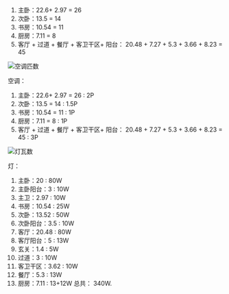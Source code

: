 1. 主卧：22.6+ 2.97 = 26
2. 次卧：13.5 = 14
3. 书房：10.54 = 11
4. 厨房：7.11 = 8
5. 客厅 + 过道 + 餐厅 + 客卫干区+ 阳台： 20.48 + 7.27 + 5.3 + 3.66 + 8.23 = 45

![空调匹数](https://pic1.zhimg.com/70/v2-57af23a8cae87bf1168ee5c305195b93_1440w.avis?source=172ae18b&biz_tag=Post)

空调：
1. 主卧：22.6+ 2.97 = 26 : 2P
2. 次卧：13.5 = 14 : 1.5P
3. 书房：10.54 = 11 : 1P
4. 厨房：7.11 = 8 : 1P
5. 客厅 + 过道 + 餐厅 + 客卫干区+ 阳台： 20.48 + 7.27 + 5.3 + 3.66 + 8.23 = 45  : 3P

![灯瓦数](https://pica.zhimg.com/80/v2-b0b35f5e442bf6629ce8b306b65a8956_720w.jpg?source=1940ef5c)  

灯：
1. 主卧：20  : 80W
2. 主卧阳台：3 : 10W
3. 主卫：2.97  : 10W
4. 书房：10.54 : 25W
5. 次卧：13.52 : 50W
6. 次卧阳台：3.5 : 10W
7. 客厅：20.48 : 80W
8. 客厅阳台：5 : 13W
9. 玄关：1.4 : 5W
10. 过道：3 : 10W
11. 客卫干区：3.62 : 10W
12. 餐厅：5.3 : 13W
13. 厨房：7.11 : 13+12W
总共： 340W.
